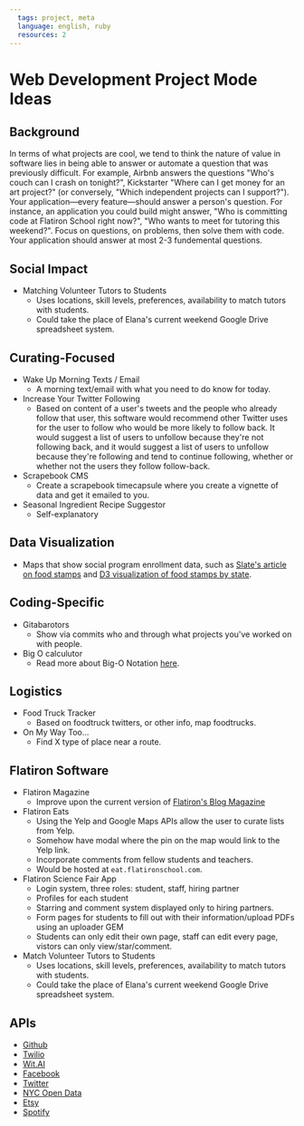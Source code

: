 ```yaml
---
  tags: project, meta
  language: english, ruby
  resources: 2
---
```


# Web Development Project Mode Ideas

## Background
In terms of what projects are cool, we tend to think the nature of value in software lies in being able to answer or automate a question that was previously difficult. For example, Airbnb answers the questions "Who's couch can I crash on tonight?", Kickstarter "Where can I get money for an art project?" (or conversely, "Which independent projects can I support?"). Your application—every feature—should answer a person's question. For instance, an application you could build might answer, "Who is committing code at Flatiron School right now?", "Who wants to meet for tutoring this weekend?". Focus on questions, on problems, then solve them with code. Your application should answer at most 2-3 fundemental questions.

## Social Impact
* Matching Volunteer Tutors to Students
  * Uses locations, skill levels, preferences, availability to match tutors with students.
  * Could take the place of Elana's current weekend Google Drive spreadsheet system.

## Curating-Focused
* Wake Up Morning Texts / Email
  * A morning text/email with what you need to do know for today.
* Increase Your Twitter Following
  * Based on content of a user's tweets and the people who already follow that user, this software would recommend other Twitter uses for the user to follow who would be more likely to follow back. It would suggest a list of users to unfollow because they're not following back, and it would suggest a list of users to unfollow because they're following and tend to continue following, whether or whether not the users they follow follow-back.
* Scrapebook CMS
  * Create a scrapebook timecapsule where you create a vignette of data and get it emailed to you.
* Seasonal Ingredient Recipe Suggestor
  * Self-explanatory 

## Data Visualization
* Maps that show social program enrollment data, such as [Slate's article on food stamps](http://www.slate.com/articles/news_and_politics/map_of_the_week/2013/04/food_stamp_recipients_by_county_an_interactive_tool_showing_local_snap_data.html) and [D3 visualization of food stamps by state](http://bl.ocks.org/NPashaP/a74faf20b492ad377312).


## Coding-Specific
* Gitabarotors
  * Show via commits who and through what projects you've worked on with people.
* Big O calculutor
  * Read more about Big-O Notation [here](http://en.wikipedia.org/wiki/Big_O_notation).

## Logistics
* Food Truck Tracker
  * Based on foodtruck twitters, or other info, map foodtrucks.
* On My Way Too...
  * Find X type of place near a route.

## Flatiron Software
* Flatiron Magazine
  * Improve upon the current version of [Flatiron's Blog Magazine](http://magazine.flatironschool.com/)
* Flatiron Eats
  * Using the Yelp and Google Maps APIs allow the user to curate lists from Yelp.
  * Somehow have modal where the pin on the map would link to the Yelp link.
  * Incorporate comments from fellow students and teachers.
  * Would be hosted at `eat.flatironschool.com`.
* Flatiron Science Fair App
  * Login system, three roles: student, staff, hiring partner
  * Profiles for each student
  * Starring and comment system displayed only to hiring partners.
  * Form pages for students to fill out with their information/upload PDFs using an uploader GEM
  * Students can only edit their own page, staff can edit every page, vistors can only view/star/comment.
* Match Volunteer Tutors to Students
  * Uses locations, skill levels, preferences, availability to match tutors with students.
  * Could take the place of Elana's current weekend Google Drive spreadsheet system.


## APIs

- [Github](http://developer.github.com/v3/)
- [Twilio](http://twilio.com)
- [Wit.AI](http://wit.ai)
- [Facebook](https://developers.facebook.com/)
- [Twitter](https://developer.twitter.com)
- [NYC Open Data](https://nycopendata.socrata.com/)
- [Etsy](https://www.etsy.com/developers/documentation/getting_started/api_basics)
- [Spotify](https://developer.spotify.com/web-api/)
